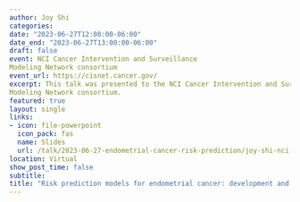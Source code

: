 ```yaml
---
author: Joy Shi
categories:
date: "2023-06-27T12:00:00-06:00"
date_end: "2023-06-27T13:00:00-06:00"
draft: false
event: NCI Cancer Intervention and Surveillance 
Modeling Network consortium
event_url: https://cisnet.cancer.gov/
excerpt: This talk was presented to the NCI Cancer Intervention and Surveillance 
Modeling Network consortium.
featured: true
layout: single
links:
- icon: file-powerpoint
  icon_pack: fas
  name: Slides
  url: /talk/2023-06-27-endometrial-cancer-risk-prediction/joy-shi-nci-cisnet-endometrial-cancer-prediction.pdf
location: Virtual
show_post_time: false
subtitle: 
title: "Risk prediction models for endometrial cancer: development and validation in the Epidemiology of Endometrial Cancer Consortium"
---
```

